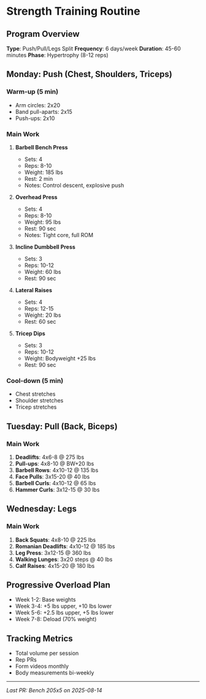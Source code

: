 # Strength Training Routine

## Program Overview
**Type**: Push/Pull/Legs Split
**Frequency**: 6 days/week
**Duration**: 45-60 minutes
**Phase**: Hypertrophy (8-12 reps)

## Monday: Push (Chest, Shoulders, Triceps)

### Warm-up (5 min)
- Arm circles: 2x20
- Band pull-aparts: 2x15
- Push-ups: 2x10

### Main Work
1. **Barbell Bench Press**
   - Sets: 4
   - Reps: 8-10
   - Weight: 185 lbs
   - Rest: 2 min
   - Notes: Control descent, explosive push

2. **Overhead Press**
   - Sets: 4
   - Reps: 8-10
   - Weight: 95 lbs
   - Rest: 90 sec
   - Notes: Tight core, full ROM

3. **Incline Dumbbell Press**
   - Sets: 3
   - Reps: 10-12
   - Weight: 60 lbs
   - Rest: 90 sec

4. **Lateral Raises**
   - Sets: 4
   - Reps: 12-15
   - Weight: 20 lbs
   - Rest: 60 sec

5. **Tricep Dips**
   - Sets: 3
   - Reps: 10-12
   - Weight: Bodyweight +25 lbs
   - Rest: 90 sec

### Cool-down (5 min)
- Chest stretches
- Shoulder stretches
- Tricep stretches

## Tuesday: Pull (Back, Biceps)

### Main Work
1. **Deadlifts**: 4x6-8 @ 275 lbs
2. **Pull-ups**: 4x8-10 @ BW+20 lbs
3. **Barbell Rows**: 4x10-12 @ 135 lbs
4. **Face Pulls**: 3x15-20 @ 40 lbs
5. **Barbell Curls**: 4x10-12 @ 65 lbs
6. **Hammer Curls**: 3x12-15 @ 30 lbs

## Wednesday: Legs

### Main Work
1. **Back Squats**: 4x8-10 @ 225 lbs
2. **Romanian Deadlifts**: 4x10-12 @ 185 lbs
3. **Leg Press**: 3x12-15 @ 360 lbs
4. **Walking Lunges**: 3x20 steps @ 40 lbs
5. **Calf Raises**: 4x15-20 @ 180 lbs

## Progressive Overload Plan
- Week 1-2: Base weights
- Week 3-4: +5 lbs upper, +10 lbs lower
- Week 5-6: +2.5 lbs upper, +5 lbs lower
- Week 7-8: Deload (70% weight)

## Tracking Metrics
- Total volume per session
- Rep PRs
- Form videos monthly
- Body measurements bi-weekly

---
*Last PR: Bench 205x5 on 2025-08-14*
